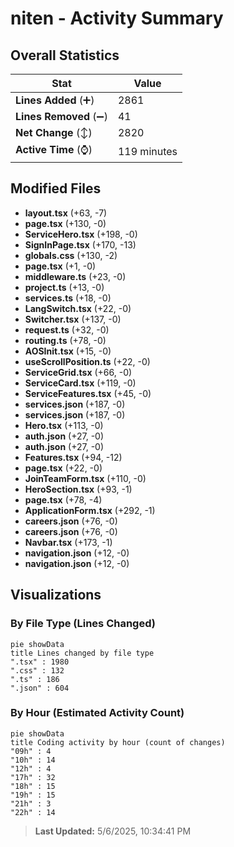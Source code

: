 # niten - Activity Summary 

## Overall Statistics

| Stat                   | Value                                                             |
| ---------------------- | ----------------------------------------------------------------- |
| **Lines Added** (➕)   | 2861                                          |
| **Lines Removed** (➖) | 41                                        |
| **Net Change** (↕)    | 2820                |
| **Active Time** (⌚)   | 119 minutes |


## Modified Files
- **layout.tsx** (+63, -7)
- **page.tsx** (+130, -0)
- **ServiceHero.tsx** (+198, -0)
- **SignInPage.tsx** (+170, -13)
- **globals.css** (+130, -2)
- **page.tsx** (+1, -0)
- **middleware.ts** (+23, -0)
- **project.ts** (+13, -0)
- **services.ts** (+18, -0)
- **LangSwitch.tsx** (+22, -0)
- **Switcher.tsx** (+137, -0)
- **request.ts** (+32, -0)
- **routing.ts** (+78, -0)
- **AOSInit.tsx** (+15, -0)
- **useScrollPosition.ts** (+22, -0)
- **ServiceGrid.tsx** (+66, -0)
- **ServiceCard.tsx** (+119, -0)
- **ServiceFeatures.tsx** (+45, -0)
- **services.json** (+187, -0)
- **services.json** (+187, -0)
- **Hero.tsx** (+113, -0)
- **auth.json** (+27, -0)
- **auth.json** (+27, -0)
- **Features.tsx** (+94, -12)
- **page.tsx** (+22, -0)
- **JoinTeamForm.tsx** (+110, -0)
- **HeroSection.tsx** (+93, -1)
- **page.tsx** (+78, -4)
- **ApplicationForm.tsx** (+292, -1)
- **careers.json** (+76, -0)
- **careers.json** (+76, -0)
- **Navbar.tsx** (+173, -1)
- **navigation.json** (+12, -0)
- **navigation.json** (+12, -0)

## Visualizations

### By File Type (Lines Changed)

```mermaid
pie showData
title Lines changed by file type
".tsx" : 1980
".css" : 132
".ts" : 186
".json" : 604
```

### By Hour (Estimated Activity Count)

```mermaid
pie showData
title Coding activity by hour (count of changes)
"09h" : 4
"10h" : 14
"12h" : 4
"17h" : 32
"18h" : 15
"19h" : 15
"21h" : 3
"22h" : 14
```


> **Last Updated:** 5/6/2025, 10:34:41 PM